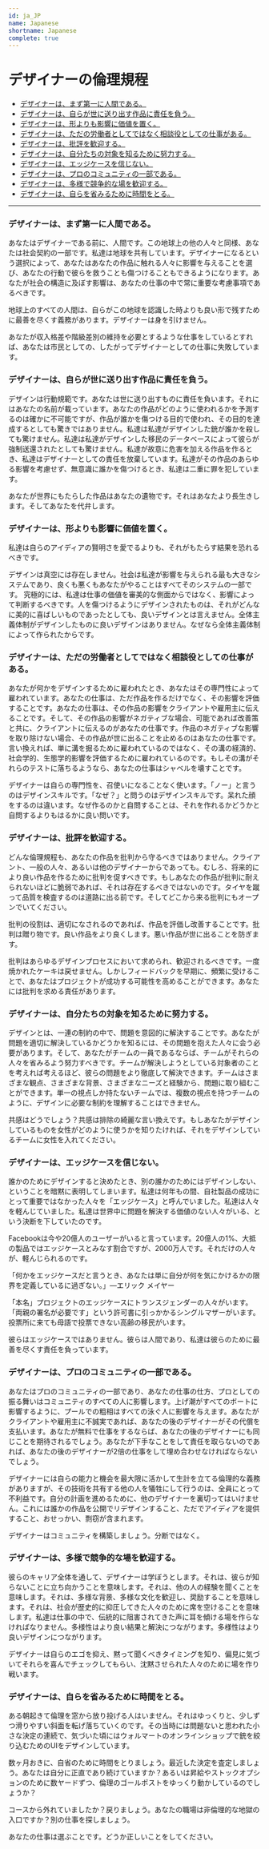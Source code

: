 ```yaml
---
id: ja_JP
name: Japanese
shortname: Japanese
complete: true
---
```


# デザイナーの倫理規程

- [デザイナーは、まず第一に人間である。](#デザイナーはまず第一に人間である)
- [デザイナーは、自らが世に送り出す作品に責任を負う。](#デザイナーは自らが世に送り出す作品に責任を負う)
- [デザイナーは、形よりも影響に価値を置く。](#デザイナーは形よりも影響に価値を置く)
- [デザイナーは、ただの労働者としてではなく相談役としての仕事がある。](#デザイナーはただの労働者としてではなく相談役としての仕事がある)
- [デザイナーは、批評を歓迎する。](#デザイナーは批評を歓迎する)
- [デザイナーは、自分たちの対象を知るために努力する。](#デザイナーは自分たちの対象を知るために努力する)
- [デザイナーは、エッジケースを信じない。](#デザイナーはエッジケースを信じない)
- [デザイナーは、プロのコミュニティの一部である。](#デザイナーはプロのコミュニティの一部である)
- [デザイナーは、多様で競争的な場を歓迎する。](#デザイナーは多様で競争的な場を歓迎する)
- [デザイナーは、自らを省みるために時間をとる。](#デザイナーは自らを省みるために時間をとる)

***

### デザイナーは、まず第一に人間である。

あなたはデザイナーである前に、人間です。この地球上の他の人々と同様、あなたは社会契約の一部です。私達は地球を共有しています。デザイナーになるという選択によって、あなたはあなたの作品に触れる人々に影響を与えることを選び、あなたの行動で彼らを救うことも傷つけることもできるようになります。あなたが社会の構造に及ぼす影響は、あなたの仕事の中で常に重要な考慮事項であるべきです。

地球上のすべての人間は、自らがこの地球を認識した時よりも良い形で残すために最善を尽くす義務があります。デザイナーは身を引けません。

あなたが収入格差や階級差別の維持を必要とするような仕事をしているとすれば、あなたは市民としての、したがってデザイナーとしての仕事に失敗しています。

### デザイナーは、自らが世に送り出す作品に責任を負う。

デザインは行動規範です。あなたは世に送り出すものに責任を負います。それにはあなたの名前が載っています。あなたの作品がどのように使われるかを予測するのは確かに不可能ですが、作品が誰かを傷つける目的で使われ、その目的を達成するとしても驚きではありません。私達は私達がデザインした銃が誰かを殺しても驚けません。私達は私達がデザインした移民のデータベースによって彼らが強制送還されたとしても驚けません。私達が故意に危害を加える作品を作るとき、私達はデザイナーとしての責任を放棄しています。私達がその作品のあらゆる影響を考慮せず、無意識に誰かを傷つけるとき、私達は二重に罪を犯しています。

あなたが世界にもたらした作品はあなたの遺物です。それはあなたより長生きします。そしてあなたを代弁します。

### デザイナーは、形よりも影響に価値を置く。

私達は自らのアイディアの賢明さを愛でるよりも、それがもたらす結果を恐れるべきです。

デザインは真空には存在しません。社会は私達が影響を与えられる最も大きなシステムであり、良くも悪くもあなたがやることはすべてそのシステムの一部です。
究極的には、私達は仕事の価値を審美的な側面からではなく、影響によって判断するべきです。人を傷つけるようにデザインされたものは、それがどんなに美的に喜ばしいものであったとしても、良いデザインとは言えません。全体主義体制がデザインしたものに良いデザインはありません。なぜなら全体主義体制によって作られたからです。

### デザイナーは、ただの労働者としてではなく相談役としての仕事がある。

あなたが何かをデザインするために雇われたとき、あなたはその専門性によって雇われています。あなたの仕事は、ただ作品を作るだけでなく、その影響を評価することです。あなたの仕事は、その作品の影響をクライアントや雇用主に伝えることです。そして、その作品の影響がネガティブな場合、可能であれば改善策と共に、クライアントに伝えるのがあなたの仕事です。作品のネガティブな影響を取り除けない場合、その作品が世に出ることを止めるのはあなたの仕事です。言い換えれば、単に溝を掘るために雇われているのではなく、その溝の経済的、社会学的、生態学的影響を評価するために雇われているのです。もしその溝がそれらのテストに落ちるようなら、あなたの仕事はシャベルを壊すことです。

デザイナーは自らの専門性を、召使いになることなく使います。「ノー」と言うのはデザインスキルです。「なぜ？」と問うのはデザインスキルです。呆れた顔をするのは違います。なぜ作るのかと自問することは、それを作れるかどうかと自問するよりもはるかに良い問いです。

### デザイナーは、批評を歓迎する。

どんな倫理規程も、あなたの作品を批判から守るべきではありません。クライアント、一般の人々、あるいは他のデザイナーからであっても。むしろ、将来的により良い作品を作るために批判を促すべきです。もしあなたの作品が批判に耐えられないほどに脆弱であれば、それは存在するべきではないのです。タイヤを蹴って品質を検査するのは道路に出る前です。そしてどこから来る批判にもオープンでいてください。

批判の役割は、適切になされるのであれば、作品を評価し改善することです。批判は贈り物です。良い作品をより良くします。悪い作品が世に出ることを防ぎます。

批判はあらゆるデザインプロセスにおいて求められ、歓迎されるべきです。一度焼かれたケーキは戻せません。しかしフィードバックを早期に、頻繁に受けることで、あなたはプロジェクトが成功する可能性を高めることができます。あなたには批判を求める責任があります。

### デザイナーは、自分たちの対象を知るために努力する。

デザインとは、一連の制約の中で、問題を意図的に解決することです。あなたが問題を適切に解決しているかどうかを知るには、その問題を抱えた人々に会う必要があります。そして、あなたがチームの一員であるならば、チームがそれらの人々を省みるよう努力すべきです。チームが解決しようとしている対象者のことを考えれば考えるほど、彼らの問題をより徹底して解決できます。チームはさまざまな観点、さまざまな背景、さまざまなニーズと経験から、問題に取り組むことができます。単一の視点しか持たないチームでは、複数の視点を持つチームのように、デザインに必要な制約を理解することはできません。

共感はどうでしょう？共感は排除の綺麗な言い換えです。もしあなたがデザインしているものを女性がどのように使うかを知りたければ、それをデザインしているチームに女性を入れてください。

### デザイナーは、エッジケースを信じない。

誰かのためにデザインすると決めたとき、別の誰かのためにはデザインしない、ということを暗黙に表明してしまいます。私達は何年もの間、自社製品の成功にとって重要ではなかった人々を「エッジケース」と呼んでいました。私達は人々を軽んじていました。私達は世界中に問題を解決する価値のない人々がいる、という決断を下していたのです。

Facebookは今や20億人のユーザーがいると言っています。20億人の1%、大抵の製品ではエッジケースとみなす割合ですが、2000万人です。それだけの人々が、軽んじられるのです。

「何かをエッジケースだと言うとき、あなたは単に自分が何を気にかけるかの限界を定義しているに過ぎない。」―エリック メイヤー

「本名」プロジェクトのエッジケースにトランスジェンダーの人々がいます。「両親の署名が必要です」という許可書に引っかかるシングルマザーがいます。投票所に来ても母語で投票できない高齢の移民がいます。

彼らはエッジケースではありません。彼らは人間であり、私達は彼らのために最善を尽くす責任を負っています。

### デザイナーは、プロのコミュニティの一部である。

あなたはプロのコミュニティの一部であり、あなたの仕事の仕方、プロとしての振る舞いはコミュニティのすべての人に影響します。上げ潮がすべてのボートに影響するように、プールでの粗相はすべての泳ぐ人に影響を与えます。あなたがクライアントや雇用主に不誠実であれば、あなたの後のデザイナーがその代償を支払います。あなたが無料で仕事をするならば、あなたの後のデザイナーにも同じことを期待されるでしょう。あなたが下手なことをして責任を取らないのであれば、あなたの後のデザイナーが2倍の仕事をして埋め合わせなければならないでしょう。

デザイナーには自らの能力と機会を最大限に活かして生計を立てる倫理的な義務がありますが、その技術を共有する他の人を犠牲にして行うのは、全員にとって不利益です。自分の計画を進めるために、他のデザイナーを裏切ってはいけません。これには誰かの作品を公開でリデザインすること、ただでアイディアを提供すること、おせっかい、剽窃が含まれます。

デザイナーはコミュニティを構築しましょう。分断ではなく。

### デザイナーは、多様で競争的な場を歓迎する。

彼らのキャリア全体を通して、デザイナーは学ぼうとします。それは、彼らが知らないことに立ち向かうことを意味します。それは、他の人の経験を聞くことを意味します。それは、多様な背景、多様な文化を歓迎し、奨励することを意味します。それは、社会が歴史的に抑圧してきた人々のために席を空けることを意味します。私達は仕事の中で、伝統的に阻害されてきた声に耳を傾ける場を作らなければなりません。多様性はより良い結果と解決につながります。多様性はより良いデザインにつながります。

デザイナーは自らのエゴを抑え、黙って聞くべきタイミングを知り、偏見に気づいてそれらを喜んでチェックしてもらい、沈黙させられた人々のために場を作り戦います。

### デザイナーは、自らを省みるために時間をとる。

ある朝起きて倫理を窓から放り投げる人はいません。それはゆっくりと、少しずつ滑りやすい斜面を転げ落ちていくのです。その当時には問題ないと思われた小さな決定の連続で、気づいた頃にはウォルマートのオンラインショップで銃を絞り込むためのUIをデザインしています。

数ヶ月おきに、自省のために時間をとりましょう。最近した決定を査定しましょう。あなたは自分に正直であり続けていますか？あるいは昇給やストックオプションのために数ヤードずつ、倫理のゴールポストをゆっくり動かしているのでしょうか？

コースから外れていましたか？戻りましょう。あなたの職場は非倫理的な地獄の入口ですか？別の仕事を探しましょう。

あなたの仕事は選ぶことです。どうか正しいことをしてください。
